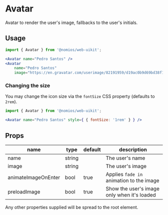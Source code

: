 # Avatar

Avatar to render the user's image, fallbacks to the user's initials.

## Usage

```jsx
import { Avatar } from '@nomios/web-uikit';

<Avatar name="Pedro Santos" />
<Avatar
    name="Pedro Santos"
    image="https://en.gravatar.com/userimage/82191959/d19ac0b9d69bd38f1451cc524b77f290.jpg?size=200" />
```

### Changing the size

You may change the icon size via the `fontSize` CSS property (defaults to `2rem`).

```jsx
import { Avatar } from '@nomios/web-uikit';

<Avatar name="Pedro Santos" style={ { fontSize: '1rem' } } />
```

## Props

| name | type | default | description |
| ---- | ---- | ------- | ----------- |
| name | string | | The user's name |
| image | string | | The user's image |
| animateImageOnEnter | bool | true | Applies `fade in` animation to the image |
| preloadImage | bool | true | Show the user's image only when it's loaded |

Any other properties supplied will be spread to the root element.
